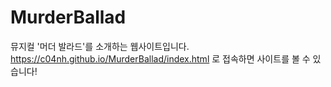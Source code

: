 # MurderBallad

뮤지컬 '머더 발라드'를 소개하는 웹사이트입니다.
https://c04nh.github.io/MurderBallad/index.html 로 접속하면 사이트를 볼 수 있습니다!

